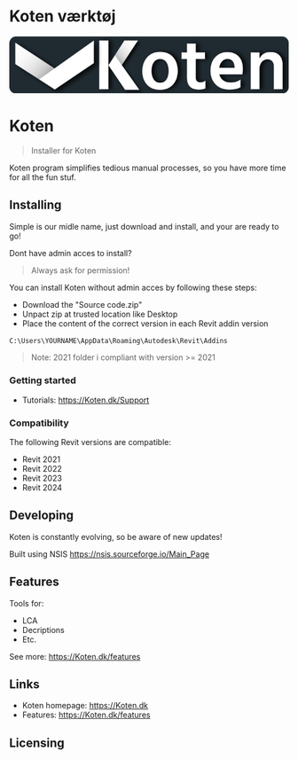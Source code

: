 # Koten værktøj

![Logo of the project](https://github.com/KotenAPI/koten-installer/blob/master/Logo.png)
# Koten
> Installer for Koten

Koten program simplifies tedious manual processes, so you have more time for all the fun stuf. 

## Installing 

Simple is our midle name, just download and install, and your are ready to go!

Dont have admin acces to install? 
> Always ask for permission! 

You can install Koten without admin acces by following these steps:
* Download the "Source code.zip"
* Unpact zip at trusted location like Desktop
* Place the content of the correct version in each Revit addin version
```bash
C:\Users\YOURNAME\AppData\Roaming\Autodesk\Revit\Addins
```
> Note: 2021 folder i compliant with version >= 2021

### Getting started

* Tutorials: https://Koten.dk/Support

### Compatibility

The following Revit versions are compatible:
* Revit 2021
* Revit 2022
* Revit 2023
* Revit 2024

## Developing

Koten is constantly evolving, so be aware of new updates!

Built using NSIS https://nsis.sourceforge.io/Main_Page

## Features

Tools for:
* LCA 
* Decriptions 
* Etc.

See more: https://Koten.dk/features


## Links

- Koten homepage: https://Koten.dk
- Features: https://Koten.dk/features


## Licensing

